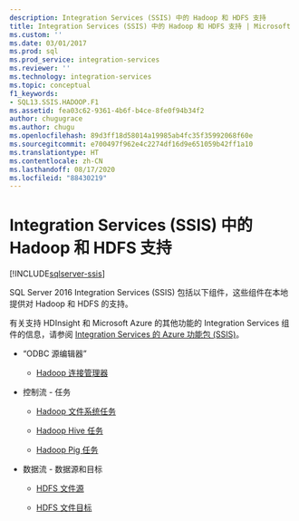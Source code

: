 ```yaml
---
description: Integration Services (SSIS) 中的 Hadoop 和 HDFS 支持
title: Integration Services (SSIS) 中的 Hadoop 和 HDFS 支持 | Microsoft Docs
ms.custom: ''
ms.date: 03/01/2017
ms.prod: sql
ms.prod_service: integration-services
ms.reviewer: ''
ms.technology: integration-services
ms.topic: conceptual
f1_keywords:
- SQL13.SSIS.HADOOP.F1
ms.assetid: fea03c62-9361-4b6f-b4ce-8fe0f94b34f2
author: chugugrace
ms.author: chugu
ms.openlocfilehash: 89d3ff18d58014a19985ab4fc35f35992068f60e
ms.sourcegitcommit: e700497f962e4c2274df16d9e651059b42ff1a10
ms.translationtype: HT
ms.contentlocale: zh-CN
ms.lasthandoff: 08/17/2020
ms.locfileid: "88430219"
---
```

# <a name="hadoop-and-hdfs-support-in-integration-services-ssis"></a>Integration Services (SSIS) 中的 Hadoop 和 HDFS 支持

[!INCLUDE[sqlserver-ssis](../includes/applies-to-version/sqlserver-ssis.md)]


  SQL Server 2016 Integration Services (SSIS) 包括以下组件，这些组件在本地提供对 Hadoop 和 HDFS 的支持。  
  
 有关支持 HDInsight 和 Microsoft Azure 的其他功能的 Integration  Services 组件的信息，请参阅 [Integration Services 的 Azure 功能包 (SSIS)](../integration-services/azure-feature-pack-for-integration-services-ssis.md)。  
  
-   “ODBC 源编辑器”  
  
    -   [Hadoop 连接管理器](../integration-services/connection-manager/hadoop-connection-manager.md)  
  
-   控制流 - 任务  
  
    -   [Hadoop 文件系统任务](../integration-services/control-flow/hadoop-file-system-task.md)  
  
    -   [Hadoop Hive 任务](../integration-services/control-flow/hadoop-hive-task.md)  
  
    -   [Hadoop Pig 任务](../integration-services/control-flow/hadoop-pig-task.md)  
  
-   数据流 - 数据源和目标  
  
    -   [HDFS 文件源](../integration-services/data-flow/hdfs-file-source.md)  
  
    -   [HDFS 文件目标](../integration-services/data-flow/hdfs-file-destination.md)  
  
  
